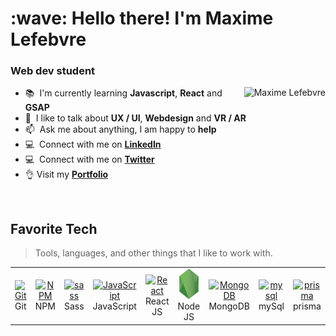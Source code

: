 
<h1 align="left" id="suhailkakar-title">:wave: Hello there! I'm Maxime Lefebvre</h1>
<h3 align="left">Web dev student </h3>


<a href="#maximelbv-title">
  <img src="https://github-readme-stats.vercel.app/api?username=maximelbv&show_icons=true&theme=react&count_private=true&include_all_commits=true" alt="Maxime Lefebvre" align="right" />
</a>

- :books: &nbsp;I'm currently learning **Javascript**, **React** and **GSAP**
- :speech_balloon: &nbsp;I like to talk about **UX / UI**, **Webdesign** and **VR / AR**
- :mailbox: &nbsp;Ask me about anything, I am happy to **help**
- :computer: &nbsp;Connect with me on **[LinkedIn]**
- :computer: &nbsp;Connect with me on **[Twitter]**
- 👌 Visit my **[Portfolio]**

<br>

<h2 align="left" id="maximelbv-tech">Favorite Tech</h2>

> Tools, languages, and other things that I like to work with.

<table align="center">
      <tr>
        <td align="center" width="96">
          <a href="#maximelbv-tech" >
            <img src="https://upload.wikimedia.org/wikipedia/commons/thumb/3/3f/Git_icon.svg/1200px-Git_icon.svg.png" width="48" height="48" alt="Git" />
          </a>
          <br>Git
        </td>
        <td align="center" width="96">
            <a href="#maximelbv-tech">
                <img src="https://cdn.iconscout.com/icon/free/png-256/npm-3521612-2945056.png" width="48" height="48" alt="NPM" />
            </a>
            <br>NPM
        </td>
        <td align="center" width="96">
            <a href="#maximelbv-tech">
                <img src="https://cdn3.iconfinder.com/data/icons/logos-and-brands-adobe/512/288_Sass-512.png" width="48"
                    height="48" alt="sass" />
            </a>
            <br>Sass
        </td>
        <td align="center" width="96">
          <a href="#maximelbv-tech">
            <img src="https://upload.wikimedia.org/wikipedia/commons/thumb/9/99/Unofficial_JavaScript_logo_2.svg/1024px-Unofficial_JavaScript_logo_2.svg.png" width="48" height="48" alt="JavaScript" />
          </a>
          <br>JavaScript
        </td>
        <td align="center" width="96">
          <a href="#maximelbv-tech">
            <img src="https://brandlogos.net/wp-content/uploads/2020/09/react-logo.png" width="48" height="48" alt="React" />
          </a>
          <br>React JS
        </td>
        <td align="center" width="96">
          <a href="#maximelbv-tech">
            <img src="https://raw.githubusercontent.com/github/explore/80688e429a7d4ef2fca1e82350fe8e3517d3494d/topics/nodejs/nodejs.png" width="48" height="48" alt="Node JS" />
          </a>
          <br>Node JS
        </td>
         <td align="center" width="96"> 
          <a href="#maximelbv-tech" >
            <img src="https://i.ibb.co/QXHcMvM/58481021cef1014c0b5e494b.png" width="48" height="48" alt="Mongo DB" />
          </a>
          <br>MongoDB
        </td>
        <td align="center" width="96">
            <a href="#maximelbv-tech">
                <img src="https://cdn-icons-png.flaticon.com/512/528/528260.png" width="48"
                    height="48" alt="mysql" />
            </a>
            <br>mySql
        </td>
        <td align="center" width="96">
            <a href="#maximelbv-tech">
                <img src="https://cdn.worldvectorlogo.com/logos/prisma-3.svg" width="48" height="48" alt="prisma" />
            </a>
            <br>prisma
        </td>
      </tr> 
</table>

[linkedin]: https://www.linkedin.com/in/maxime-lefebvre-85b545199/ "LinkedIn"
[twitter]: https://twitter.com/maximelbv "Twitter"
[Portfolio]: https://www.maximelefebvre.me "Portfolio"

